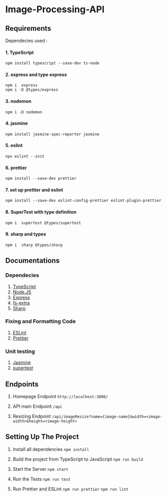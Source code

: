 # Image-Processing-API
## Requirements
Dependecies used :
#### 1. TypeScript
`npm install typescript --save-dev ts-node`

#### 2. express and type express
```
npm i  express
npm i -D @types/express
```

#### 3. nodemon
`npm i -D nodemon`

#### 4. jasmine
`npm install jasmine-spec-reporter jasmine`

#### 5. eslint
`npx eslint --init`

#### 6. prettier 
`npm install --save-dev prettier`

#### 7. set up prettier and eslint
`npm install --save-dev eslint-config-prettier eslint-plugin-prettier`

#### 8. SuperTest with type definition
`npm i  supertest @types/supertest`

#### 9. sharp and types
`npm i  sharp @types/sharp`

## Documentations
### Dependecies
1. [TypeScript](https://www.typescriptlang.org/docs/)
2. [Node.JS](https://nodejs.org/dist/latest-v16.x/docs/api/)
3. [Express](https://expressjs.com/)
4. [fs-extra](https://www.npmjs.com/package/fs-extra)
5. [Sharp](https://www.npmjs.com/package/sharp)

### Fixing and Formatting Code

1. [ESLint](https://eslint.org/docs/user-guide/getting-started)
2. [Prettier](https://prettier.io/docs/en/index.html)

### Unit testing

1. [Jasmine](https://jasmine.github.io/)
2. [supertest](https://www.npmjs.com/package/supertest)

## Endpoints

1. Homepage Endpoint
   `http://localhost:3000/`

2. API main Endpoint
   `/api`
   
3. Resizing Endpoint
   `/api/imageResize?name={image-name}&width=<image-width>&height=<image-height>`

## Setting Up The Project

1. Install all dependencies
   `npm install`

2. Build the project from TypeScript to JavaScript
   `npm run build`

3. Start the Server
   `npm start`

4. Run the Tests
   `npm run test`

5. Run Prettier and ESLint
   `npm run prettier`
   `npm run lint`



